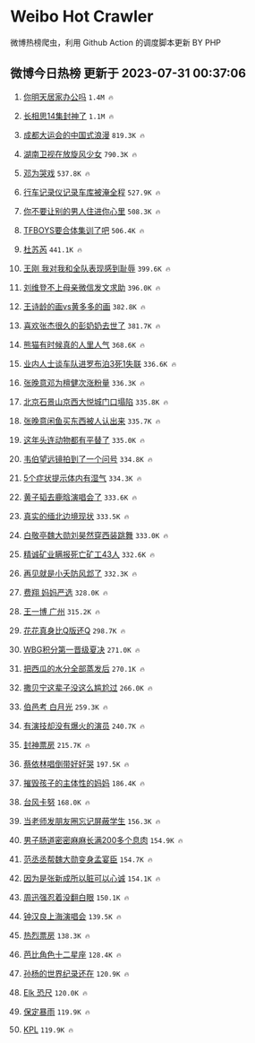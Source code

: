 # Weibo Hot Crawler 



微博热榜爬虫，利用 Github Action 的调度脚本更新 BY PHP 


## 微博今日热榜 更新于 2023-07-31 00:37:06 
1. [你明天居家办公吗](https://s.weibo.com/weibo?q=%23%E4%BD%A0%E6%98%8E%E5%A4%A9%E5%B1%85%E5%AE%B6%E5%8A%9E%E5%85%AC%E5%90%97%23&t=31&band_rank=1&Refer=top) `1.4M 🔥` 

1. [长相思14集封神了](https://s.weibo.com/weibo?q=%23%E9%95%BF%E7%9B%B8%E6%80%9D14%E9%9B%86%E5%B0%81%E7%A5%9E%E4%BA%86%23&t=31&band_rank=2&Refer=top) `1.1M 🔥` 

1. [成都大运会的中国式浪漫](https://s.weibo.com/weibo?q=%23%E6%88%90%E9%83%BD%E5%A4%A7%E8%BF%90%E4%BC%9A%E7%9A%84%E4%B8%AD%E5%9B%BD%E5%BC%8F%E6%B5%AA%E6%BC%AB%23&t=31&band_rank=3&Refer=top) `819.3K 🔥` 

1. [湖南卫视在放旋风少女](https://s.weibo.com/weibo?q=%E6%B9%96%E5%8D%97%E5%8D%AB%E8%A7%86%E5%9C%A8%E6%94%BE%E6%97%8B%E9%A3%8E%E5%B0%91%E5%A5%B3&t=31&band_rank=4&Refer=top) `790.3K 🔥` 

1. [邓为哭戏](https://s.weibo.com/weibo?q=%E9%82%93%E4%B8%BA%E5%93%AD%E6%88%8F&t=31&band_rank=5&Refer=top) `537.8K 🔥` 

1. [行车记录仪记录车库被淹全程](https://s.weibo.com/weibo?q=%23%E8%A1%8C%E8%BD%A6%E8%AE%B0%E5%BD%95%E4%BB%AA%E8%AE%B0%E5%BD%95%E8%BD%A6%E5%BA%93%E8%A2%AB%E6%B7%B9%E5%85%A8%E7%A8%8B%23&t=31&band_rank=6&Refer=top) `527.9K 🔥` 

1. [你不要让别的男人住进你心里](https://s.weibo.com/weibo?q=%23%E4%BD%A0%E4%B8%8D%E8%A6%81%E8%AE%A9%E5%88%AB%E7%9A%84%E7%94%B7%E4%BA%BA%E4%BD%8F%E8%BF%9B%E4%BD%A0%E5%BF%83%E9%87%8C%23&t=31&band_rank=7&Refer=top) `508.3K 🔥` 

1. [TFBOYS要合体集训了吧](https://s.weibo.com/weibo?q=%23TFBOYS%E8%A6%81%E5%90%88%E4%BD%93%E9%9B%86%E8%AE%AD%E4%BA%86%E5%90%A7%23&t=31&band_rank=8&Refer=top) `506.4K 🔥` 

1. [杜苏芮](https://s.weibo.com/weibo?q=%E6%9D%9C%E8%8B%8F%E8%8A%AE&t=31&band_rank=9&Refer=top) `441.1K 🔥` 

1. [王刚 我对我和全队表现感到耻辱](https://s.weibo.com/weibo?q=%E7%8E%8B%E5%88%9A%20%E6%88%91%E5%AF%B9%E6%88%91%E5%92%8C%E5%85%A8%E9%98%9F%E8%A1%A8%E7%8E%B0%E6%84%9F%E5%88%B0%E8%80%BB%E8%BE%B1&t=31&band_rank=10&Refer=top) `399.6K 🔥` 

1. [刘维登不上母亲微信发文求助](https://s.weibo.com/weibo?q=%23%E5%88%98%E7%BB%B4%E7%99%BB%E4%B8%8D%E4%B8%8A%E6%AF%8D%E4%BA%B2%E5%BE%AE%E4%BF%A1%E5%8F%91%E6%96%87%E6%B1%82%E5%8A%A9%23&t=31&band_rank=11&Refer=top) `396.0K 🔥` 

1. [王诗龄的画vs黄多多的画](https://s.weibo.com/weibo?q=%23%E7%8E%8B%E8%AF%97%E9%BE%84%E7%9A%84%E7%94%BBvs%E9%BB%84%E5%A4%9A%E5%A4%9A%E7%9A%84%E7%94%BB%23&t=31&band_rank=12&Refer=top) `382.8K 🔥` 

1. [喜欢张杰很久的彭奶奶去世了](https://s.weibo.com/weibo?q=%23%E5%96%9C%E6%AC%A2%E5%BC%A0%E6%9D%B0%E5%BE%88%E4%B9%85%E7%9A%84%E5%BD%AD%E5%A5%B6%E5%A5%B6%E5%8E%BB%E4%B8%96%E4%BA%86%23&t=31&band_rank=13&Refer=top) `381.7K 🔥` 

1. [熊猫有时候真的人里人气](https://s.weibo.com/weibo?q=%E7%86%8A%E7%8C%AB%E6%9C%89%E6%97%B6%E5%80%99%E7%9C%9F%E7%9A%84%E4%BA%BA%E9%87%8C%E4%BA%BA%E6%B0%94&t=31&band_rank=14&Refer=top) `368.6K 🔥` 

1. [业内人士谈车队进罗布泊3死1失联](https://s.weibo.com/weibo?q=%23%E4%B8%9A%E5%86%85%E4%BA%BA%E5%A3%AB%E8%B0%88%E8%BD%A6%E9%98%9F%E8%BF%9B%E7%BD%97%E5%B8%83%E6%B3%8A3%E6%AD%BB1%E5%A4%B1%E8%81%94%23&t=31&band_rank=15&Refer=top) `336.6K 🔥` 

1. [张晚意邓为檀健次涨粉量](https://s.weibo.com/weibo?q=%23%E5%BC%A0%E6%99%9A%E6%84%8F%E9%82%93%E4%B8%BA%E6%AA%80%E5%81%A5%E6%AC%A1%E6%B6%A8%E7%B2%89%E9%87%8F%23&t=31&band_rank=16&Refer=top) `336.3K 🔥` 

1. [北京石景山京西大悦城门口塌陷](https://s.weibo.com/weibo?q=%23%E5%8C%97%E4%BA%AC%E7%9F%B3%E6%99%AF%E5%B1%B1%E4%BA%AC%E8%A5%BF%E5%A4%A7%E6%82%A6%E5%9F%8E%E9%97%A8%E5%8F%A3%E5%A1%8C%E9%99%B7%23&t=31&band_rank=17&Refer=top) `335.8K 🔥` 

1. [张晚意闲鱼买东西被人认出来](https://s.weibo.com/weibo?q=%23%E5%BC%A0%E6%99%9A%E6%84%8F%E9%97%B2%E9%B1%BC%E4%B9%B0%E4%B8%9C%E8%A5%BF%E8%A2%AB%E4%BA%BA%E8%AE%A4%E5%87%BA%E6%9D%A5%23&t=31&band_rank=18&Refer=top) `335.7K 🔥` 

1. [这年头连动物都有平替了](https://s.weibo.com/weibo?q=%E8%BF%99%E5%B9%B4%E5%A4%B4%E8%BF%9E%E5%8A%A8%E7%89%A9%E9%83%BD%E6%9C%89%E5%B9%B3%E6%9B%BF%E4%BA%86&t=31&band_rank=19&Refer=top) `335.0K 🔥` 

1. [韦伯望远镜拍到了一个问号](https://s.weibo.com/weibo?q=%E9%9F%A6%E4%BC%AF%E6%9C%9B%E8%BF%9C%E9%95%9C%E6%8B%8D%E5%88%B0%E4%BA%86%E4%B8%80%E4%B8%AA%E9%97%AE%E5%8F%B7&t=31&band_rank=20&Refer=top) `334.8K 🔥` 

1. [5个症状提示体内有湿气](https://s.weibo.com/weibo?q=%235%E4%B8%AA%E7%97%87%E7%8A%B6%E6%8F%90%E7%A4%BA%E4%BD%93%E5%86%85%E6%9C%89%E6%B9%BF%E6%B0%94%23&t=31&band_rank=21&Refer=top) `334.3K 🔥` 

1. [黄子韬去鹿晗演唱会了](https://s.weibo.com/weibo?q=%23%E9%BB%84%E5%AD%90%E9%9F%AC%E5%8E%BB%E9%B9%BF%E6%99%97%E6%BC%94%E5%94%B1%E4%BC%9A%E4%BA%86%23&t=31&band_rank=22&Refer=top) `333.6K 🔥` 

1. [真实的缅北边境现状](https://s.weibo.com/weibo?q=%23%E7%9C%9F%E5%AE%9E%E7%9A%84%E7%BC%85%E5%8C%97%E8%BE%B9%E5%A2%83%E7%8E%B0%E7%8A%B6%23&t=31&band_rank=23&Refer=top) `333.5K 🔥` 

1. [白敬亭魏大勋刘昊然穿西装跳舞](https://s.weibo.com/weibo?q=%23%E7%99%BD%E6%95%AC%E4%BA%AD%E9%AD%8F%E5%A4%A7%E5%8B%8B%E5%88%98%E6%98%8A%E7%84%B6%E7%A9%BF%E8%A5%BF%E8%A3%85%E8%B7%B3%E8%88%9E%23&t=31&band_rank=24&Refer=top) `333.0K 🔥` 

1. [精诚矿业瞒报死亡矿工43人](https://s.weibo.com/weibo?q=%23%E7%B2%BE%E8%AF%9A%E7%9F%BF%E4%B8%9A%E7%9E%92%E6%8A%A5%E6%AD%BB%E4%BA%A1%E7%9F%BF%E5%B7%A543%E4%BA%BA%23&t=31&band_rank=25&Refer=top) `332.6K 🔥` 

1. [再见就是小夭防风邶了](https://s.weibo.com/weibo?q=%23%E5%86%8D%E8%A7%81%E5%B0%B1%E6%98%AF%E5%B0%8F%E5%A4%AD%E9%98%B2%E9%A3%8E%E9%82%B6%E4%BA%86%23&t=31&band_rank=26&Refer=top) `332.3K 🔥` 

1. [费翔 妈妈严选](https://s.weibo.com/weibo?q=%E8%B4%B9%E7%BF%94%20%E5%A6%88%E5%A6%88%E4%B8%A5%E9%80%89&t=31&band_rank=27&Refer=top) `328.0K 🔥` 

1. [王一博 广州](https://s.weibo.com/weibo?q=%E7%8E%8B%E4%B8%80%E5%8D%9A%20%E5%B9%BF%E5%B7%9E&t=31&band_rank=28&Refer=top) `315.2K 🔥` 

1. [花花真身比Q版还Q](https://s.weibo.com/weibo?q=%E8%8A%B1%E8%8A%B1%E7%9C%9F%E8%BA%AB%E6%AF%94Q%E7%89%88%E8%BF%98Q&t=31&band_rank=29&Refer=top) `298.7K 🔥` 

1. [WBG积分第一晋级夏决](https://s.weibo.com/weibo?q=%23WBG%E7%A7%AF%E5%88%86%E7%AC%AC%E4%B8%80%E6%99%8B%E7%BA%A7%E5%A4%8F%E5%86%B3%23&t=31&band_rank=30&Refer=top) `271.0K 🔥` 

1. [把西瓜的水分全部蒸发后](https://s.weibo.com/weibo?q=%E6%8A%8A%E8%A5%BF%E7%93%9C%E7%9A%84%E6%B0%B4%E5%88%86%E5%85%A8%E9%83%A8%E8%92%B8%E5%8F%91%E5%90%8E&t=31&band_rank=31&Refer=top) `270.1K 🔥` 

1. [撒贝宁这辈子没这么尴尬过](https://s.weibo.com/weibo?q=%23%E6%92%92%E8%B4%9D%E5%AE%81%E8%BF%99%E8%BE%88%E5%AD%90%E6%B2%A1%E8%BF%99%E4%B9%88%E5%B0%B4%E5%B0%AC%E8%BF%87%23&t=31&band_rank=32&Refer=top) `266.0K 🔥` 

1. [伯邑考 白月光](https://s.weibo.com/weibo?q=%E4%BC%AF%E9%82%91%E8%80%83%20%E7%99%BD%E6%9C%88%E5%85%89&t=31&band_rank=33&Refer=top) `259.3K 🔥` 

1. [有演技却没有爆火的演员](https://s.weibo.com/weibo?q=%23%E6%9C%89%E6%BC%94%E6%8A%80%E5%8D%B4%E6%B2%A1%E6%9C%89%E7%88%86%E7%81%AB%E7%9A%84%E6%BC%94%E5%91%98%23&t=31&band_rank=34&Refer=top) `240.7K 🔥` 

1. [封神票房](https://s.weibo.com/weibo?q=%E5%B0%81%E7%A5%9E%E7%A5%A8%E6%88%BF&t=31&band_rank=35&Refer=top) `215.7K 🔥` 

1. [蔡依林唱倒带好好哭](https://s.weibo.com/weibo?q=%23%E8%94%A1%E4%BE%9D%E6%9E%97%E5%94%B1%E5%80%92%E5%B8%A6%E5%A5%BD%E5%A5%BD%E5%93%AD%23&t=31&band_rank=36&Refer=top) `197.5K 🔥` 

1. [摧毁孩子的主体性的妈妈](https://s.weibo.com/weibo?q=%E6%91%A7%E6%AF%81%E5%AD%A9%E5%AD%90%E7%9A%84%E4%B8%BB%E4%BD%93%E6%80%A7%E7%9A%84%E5%A6%88%E5%A6%88&t=31&band_rank=37&Refer=top) `186.4K 🔥` 

1. [台风卡努](https://s.weibo.com/weibo?q=%E5%8F%B0%E9%A3%8E%E5%8D%A1%E5%8A%AA&t=31&band_rank=38&Refer=top) `168.0K 🔥` 

1. [当老师发朋友圈忘记屏蔽学生](https://s.weibo.com/weibo?q=%23%E5%BD%93%E8%80%81%E5%B8%88%E5%8F%91%E6%9C%8B%E5%8F%8B%E5%9C%88%E5%BF%98%E8%AE%B0%E5%B1%8F%E8%94%BD%E5%AD%A6%E7%94%9F%23&t=31&band_rank=39&Refer=top) `156.3K 🔥` 

1. [男子肠道密密麻麻长满200多个息肉](https://s.weibo.com/weibo?q=%23%E7%94%B7%E5%AD%90%E8%82%A0%E9%81%93%E5%AF%86%E5%AF%86%E9%BA%BB%E9%BA%BB%E9%95%BF%E6%BB%A1200%E5%A4%9A%E4%B8%AA%E6%81%AF%E8%82%89%23&t=31&band_rank=40&Refer=top) `154.9K 🔥` 

1. [范丞丞帮魏大勋变身孟宴臣](https://s.weibo.com/weibo?q=%23%E8%8C%83%E4%B8%9E%E4%B8%9E%E5%B8%AE%E9%AD%8F%E5%A4%A7%E5%8B%8B%E5%8F%98%E8%BA%AB%E5%AD%9F%E5%AE%B4%E8%87%A3%23&t=31&band_rank=41&Refer=top) `154.7K 🔥` 

1. [因为是张新成所以脏可以心诚](https://s.weibo.com/weibo?q=%23%E5%9B%A0%E4%B8%BA%E6%98%AF%E5%BC%A0%E6%96%B0%E6%88%90%E6%89%80%E4%BB%A5%E8%84%8F%E5%8F%AF%E4%BB%A5%E5%BF%83%E8%AF%9A%23&t=31&band_rank=42&Refer=top) `154.1K 🔥` 

1. [周迅强忍着没翻白眼](https://s.weibo.com/weibo?q=%23%E5%91%A8%E8%BF%85%E5%BC%BA%E5%BF%8D%E7%9D%80%E6%B2%A1%E7%BF%BB%E7%99%BD%E7%9C%BC%23&t=31&band_rank=43&Refer=top) `150.1K 🔥` 

1. [钟汉良上海演唱会](https://s.weibo.com/weibo?q=%E9%92%9F%E6%B1%89%E8%89%AF%E4%B8%8A%E6%B5%B7%E6%BC%94%E5%94%B1%E4%BC%9A&t=31&band_rank=44&Refer=top) `139.5K 🔥` 

1. [热烈票房](https://s.weibo.com/weibo?q=%E7%83%AD%E7%83%88%E7%A5%A8%E6%88%BF&t=31&band_rank=45&Refer=top) `138.3K 🔥` 

1. [芭比角色十二星座](https://s.weibo.com/weibo?q=%E8%8A%AD%E6%AF%94%E8%A7%92%E8%89%B2%E5%8D%81%E4%BA%8C%E6%98%9F%E5%BA%A7&t=31&band_rank=46&Refer=top) `128.4K 🔥` 

1. [孙杨的世界纪录还在](https://s.weibo.com/weibo?q=%E5%AD%99%E6%9D%A8%E7%9A%84%E4%B8%96%E7%95%8C%E7%BA%AA%E5%BD%95%E8%BF%98%E5%9C%A8&t=31&band_rank=47&Refer=top) `120.9K 🔥` 

1. [Elk 恐尺](https://s.weibo.com/weibo?q=Elk%20%E6%81%90%E5%B0%BA&t=31&band_rank=48&Refer=top) `120.0K 🔥` 

1. [保定暴雨](https://s.weibo.com/weibo?q=%E4%BF%9D%E5%AE%9A%E6%9A%B4%E9%9B%A8&t=31&band_rank=49&Refer=top) `119.9K 🔥` 

1. [KPL](https://s.weibo.com/weibo?q=KPL&t=31&band_rank=50&Refer=top) `119.9K 🔥` 

